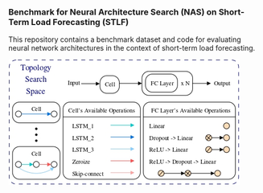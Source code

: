 ### Benchmark for Neural Architecture Search (NAS) on Short-Term Load Forecasting (STLF)
This repository contains a benchmark dataset and code for evaluating neural network architectures in the context of short-term load forecasting.

![image](https://github.com/tinghsuan1214/Benchmark/blob/main/Figure/search_space.jpg)
